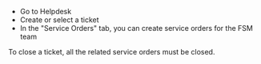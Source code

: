 - Go to Helpdesk
- Create or select a ticket
- In the "Service Orders" tab, you can create service orders for the FSM
  team

To close a ticket, all the related service orders must be closed.
